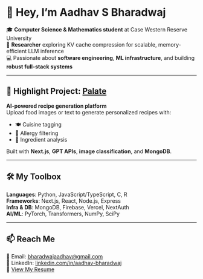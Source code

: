 # 👋 Hey, I’m Aadhav S Bharadwaj

🎓 **Computer Science & Mathematics student** at Case Western Reserve University  
🧠 **Researcher** exploring KV cache compression for scalable, memory-efficient LLM inference  
💻 Passionate about **software engineering**, **ML infrastructure**, and building **robust full-stack systems**

---

## 🌟 Highlight Project: [Palate](#)

**AI-powered recipe generation platform**  
Upload food images or text to generate personalized recipes with:
- 🍽️ Cuisine tagging
- 🧴 Allergy filtering
- 🧠 Ingredient analysis  

Built with **Next.js**, **GPT APIs**, **image classification**, and **MongoDB**.

---

## 🛠️ My Toolbox

**Languages**: Python, JavaScript/TypeScript, C, R  
**Frameworks**: Next.js, React, Node.js, Express  
**Infra & DB**: MongoDB, Firebase, Vercel, NextAuth  
**AI/ML**: PyTorch, Transformers, NumPy, SciPy  

---

## 📫 Reach Me

📧 Email: [bharadwajaadhav@gmail.com](mailto:bharadwajaadhav@gmail.com)  
💼 LinkedIn: [linkedin.com/in/aadhav-bharadwaj](https://linkedin.com/in/aadhav-bharadwaj)  
📄 [View My Resume](https://drive.google.com/file/d/1J5YsWXeU-5DrI5iDPlsuf5CkfaAfnsMB/view?usp=sharing)
